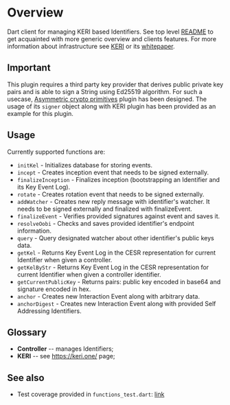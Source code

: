 
# Overview

Dart client for managing KERI based Identifiers. See top level [README](https://github.com/THCLab/keri-bindings) to get acquainted with more generic overview and clients features.  For more information about infrastructure see [KERI](https://keri.one/) or its [whitepaper](https://github.com/SmithSamuelM/Papers/blob/master/whitepapers/KERI_WP_2.x.web.pdf).

## Important
This plugin requires a third party key provider that derives public private key pairs and is able to sign a String using Ed25519 algorithm. For such a usecase, [Asymmetric crypto primitives](https://pub.dev/packages/asymmetric_crypto_primitives) plugin has been designed. The usage of its `signer` object along with KERI plugin has been provided as an example for this plugin.

## Usage
Currently supported functions are:
* `initKel` - Initializes database for storing events.
* `incept` - Creates inception event that needs to be signed externally.
* `finalizeInception` - Finalizes inception (bootstrapping an Identifier and its Key Event Log).
* `rotate` - Creates rotation event that needs to be signed externally.
* `addWatcher` - Creates new reply message with identifier's watcher. It needs to be signed externally and finalized with finalizeEvent.
* `finalizeEvent` - Verifies provided signatures against event and saves it.
* `resolveOobi` - Checks and saves provided identifier's endpoint information.
* `query` - Query designated watcher about other identifier's public keys data.
* `getKel` - Returns Key Event Log in the CESR representation for current Identifier when given a controller.
* `getKelByStr` - Returns Key Event Log in the CESR representation for current Identifier when given a controller identifier.
* `getCurrentPublicKey` - Returns pairs: public key encoded in base64 and signature encoded in hex.
* `anchor` - Creates new Interaction Event along with arbitrary data.
* `anchorDigest` - Creates new Interaction Event along with provided Self Addressing Identifiers.

## Glossary

* **Controller** -- manages Identifiers;
* **KERI** -- see https://keri.one/ page;

## See also
* Test coverage provided in `functions_test.dart`: [link](https://github.com/THCLab/keri-bindings/blob/master/bindings/dart/keri/test/functions_test.dart) 